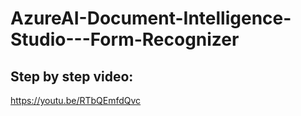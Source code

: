 # AzureAI-Document-Intelligence-Studio---Form-Recognizer
## Step by step video:
https://youtu.be/RTbQEmfdQvc
